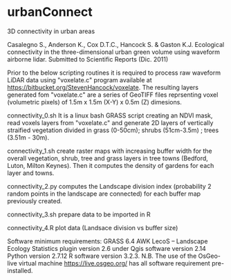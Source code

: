 # urbanConnect
3D connectivity in urban areas

Casalegno S., Anderson K., Cox D.T.C., Hancock S. & Gaston K.J. Ecological connectivity in the three-dimensional urban green volume using waveform airborne lidar. Submitted to Scientific Reports (Dic. 2011)

Prior to the below scripting routines it is required to process raw waveform LiDAR data using "voxelate.c" program available at https://bitbucket.org/StevenHancock/voxelate. The resulting layers generated fom "voxelate.c" are a series of GeoTIFF files reprsenting voxel (volumetric pixels) of 1.5m x 1.5m (X-Y) x 0.5m (Z) dimesions.

connectivity_0.sh It is a linux bash GRASS script creating an NDVI mask, read voxels layers from "voxelate.c" and generate 2D layers of vertically straified vegetation divided in grass (0-50cm); shrubs (51cm-3.5m) ; trees (3.51m - 30m). 

connectivity_1.sh create raster maps with increasing buffer width for the overall vegetation, shrub, tree and grass layers in tree towns (Bedford, Luton, Milton Keynes). Then it computes the density of gardens for each layer and towns.

connectivity_2.py computes the Landscape division index (probability 2 random points in the landscape are connected) for each buffer map previously created.

connectivity_3.sh prepare data to be imported in R

connectivity_4.R plot data (Landsace division vs buffer size)

Software minimum requirements:
GRASS 6.4
AWK
LecoS – Landscape Ecology Statistics plugin version 2.6 under Qgis software version 2.14
Python version 2.7.12
R software version 3.2.3.
N.B. The use of the OsGeo-live virtual machine https://live.osgeo.org/ has all software requirement pre-installed.

